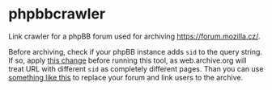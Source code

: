 # phpbbcrawler
Link crawler for a phpBB forum used for archiving https://forum.mozilla.cz/.

Before archiving, check if your phpBB instance adds `sid` to the query string. If so, apply [this change](https://www.phpbb.com/community/viewtopic.php?f=46&t=587415#p3236785) before running this tool, as web.archive.org will treat URL with different `sid` as completely different pages. Than you can use [something like this](https://github.com/MozillaCZ/forum-mozilla-cz/) to replace your forum and link users to the archive.
